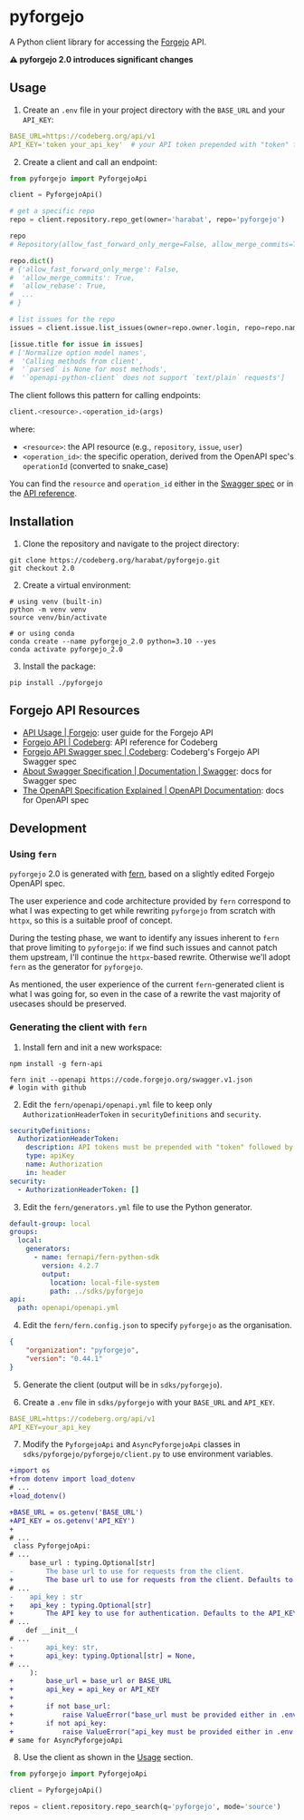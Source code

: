 # pyforgejo

A Python client library for accessing the [Forgejo](https://forgejo.org/) API.

**:warning: pyforgejo 2.0 introduces significant changes**

## Usage

1. Create an `.env` file in your project directory with the `BASE_URL` and your `API_KEY`:

``` yaml
BASE_URL=https://codeberg.org/api/v1
API_KEY='token your_api_key'  # your API token prepended with "token" followed by a space
```

2. Create a client and call an endpoint:

```python
from pyforgejo import PyforgejoApi

client = PyforgejoApi()

# get a specific repo
repo = client.repository.repo_get(owner='harabat', repo='pyforgejo')

repo
# Repository(allow_fast_forward_only_merge=False, allow_merge_commits=True, allow_rebase=True, ...)

repo.dict()
# {'allow_fast_forward_only_merge': False,
#  'allow_merge_commits': True,
#  'allow_rebase': True,
#  ...
# }

# list issues for the repo
issues = client.issue.list_issues(owner=repo.owner.login, repo=repo.name)

[issue.title for issue in issues]
# ['Normalize option model names',
#  'Calling methods from client',
#  '`parsed` is None for most methods',
#  '`openapi-python-client` does not support `text/plain` requests']
```

The client follows this pattern for calling endpoints:

``` python
client.<resource>.<operation_id>(args)
```
where:

- `<resource>`: the API resource (e.g., `repository`, `issue`, `user`)
- `<operation_id>`: the specific operation, derived from the OpenAPI spec's `operationId` (converted to snake_case)

You can find the `resource` and `operation_id` either in the [Swagger spec](https://codeberg.org/swagger.v1.json) or in the [API reference](https://codeberg.org/api/swagger). 

## Installation

1. Clone the repository and navigate to the project directory:

``` shell
git clone https://codeberg.org/harabat/pyforgejo.git
git checkout 2.0
```

2. Create a virtual environment:

``` shell
# using venv (built-in)
python -m venv venv
source venv/bin/activate

# or using conda
conda create --name pyforgejo_2.0 python=3.10 --yes
conda activate pyforgejo_2.0
```

3. Install the package:

``` shell
pip install ./pyforgejo
```

## Forgejo API Resources

- [API Usage | Forgejo](https://forgejo.org/docs/latest/user/api-usage/): user guide for the Forgejo API
- [Forgejo API | Codeberg](https://codeberg.org/api/swagger): API reference for Codeberg
- [Forgejo API Swagger spec | Codeberg](https://codeberg.org/swagger.v1.json): Codeberg's Forgejo API Swagger spec
- [About Swagger Specification | Documentation | Swagger](https://swagger.io/docs/specification/about/): docs for Swagger spec
- [The OpenAPI Specification Explained | OpenAPI Documentation](https://learn.openapis.org/specification/): docs for OpenAPI spec

## Development

### Using `fern`

`pyforgejo` 2.0 is generated with [fern](https://github.com/fern-api/fern), based on a slightly edited Forgejo OpenAPI spec.

The user experience and code architecture provided by `fern` correspond to what I was expecting to get while rewriting `pyforgejo` from scratch with `httpx`, so this is a suitable proof of concept.

During the testing phase, we want to identify any issues inherent to `fern` that prove limiting to `pyforgejo`: if we find such issues and cannot patch them upstream, I'll continue the `httpx`-based rewrite. Otherwise we'll adopt `fern` as the generator for `pyforgejo`.

As mentioned, the user experience of the current `fern`-generated client is what I was going for, so even in the case of a rewrite the vast majority of usecases should be preserved.

### Generating the client with `fern`

1. Install fern and init a new workspace:

``` shell
npm install -g fern-api

fern init --openapi https://code.forgejo.org/swagger.v1.json
# login with github
```

2. Edit the `fern/openapi/openapi.yml` file to keep only `AuthorizationHeaderToken` in `securityDefinitions` and `security`.

``` yml
securityDefinitions:
  AuthorizationHeaderToken:
    description: API tokens must be prepended with "token" followed by a space.
    type: apiKey
    name: Authorization
    in: header
security:
  - AuthorizationHeaderToken: []
```

3. Edit the `fern/generators.yml` file to use the Python generator.

``` yml
default-group: local
groups:
  local:
    generators:
      - name: fernapi/fern-python-sdk
        version: 4.2.7
        output:
          location: local-file-system
          path: ../sdks/pyforgejo
api:
  path: openapi/openapi.yml
```

4. Edit the `fern/fern.config.json` to specify `pyforgejo` as the organisation.

``` json
{
    "organization": "pyforgejo",
    "version": "0.44.1"
}
```

5. Generate the client (output will be in `sdks/pyforgejo`).

6. Create a `.env` file in `sdks/pyforgejo` with your `BASE_URL` and `API_KEY`.

``` yml
BASE_URL=https://codeberg.org/api/v1
API_KEY=your_api_key
```

7. Modify the `PyforgejoApi` and `AsyncPyforgejoApi` classes in `sdks/pyforgejo/pyforgejo/client.py` to use environment variables.

``` diff
+import os
+from dotenv import load_dotenv
# ...
+load_dotenv()

+BASE_URL = os.getenv('BASE_URL')
+API_KEY = os.getenv('API_KEY')
+
# ...
 class PyforgejoApi:
# ...
     base_url : typing.Optional[str]
-        The base url to use for requests from the client.
+        The base url to use for requests from the client. Defaults to the BASE_URL from .env file.
# ...
-    api_key : str
+    api_key : typing.Optional[str]
+        The API key to use for authentication. Defaults to the API_KEY from .env file.
# ...
    def __init__(
# ...
-        api_key: str,
+        api_key: typing.Optional[str] = None,
# ...
     ):
+        base_url = base_url or BASE_URL
+        api_key = api_key or API_KEY
+
+        if not base_url:
+            raise ValueError("base_url must be provided either in .env or as an argument")
+        if not api_key:
+            raise ValueError("api_key must be provided either in .env or as an argument")
# same for AsyncPyforgejoApi
```

8. Use the client as shown in the [Usage](#usage) section.

``` python
from pyforgejo import PyforgejoApi

client = PyforgejoApi()

repos = client.repository.repo_search(q='pyforgejo', mode='source')
```

